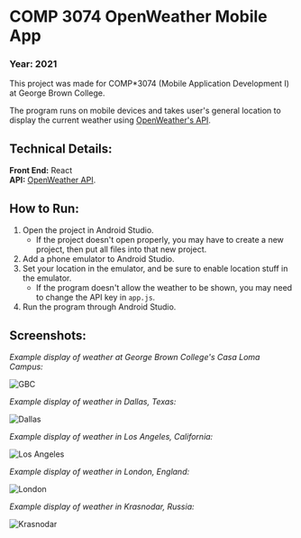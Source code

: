 # COMP 3074 OpenWeather Mobile App
### Year: 2021
This project was made for COMP\*3074 (Mobile Application Development I) at George Brown College.

The program runs on mobile devices and takes user's general location to display the current weather using [OpenWeather's API](https://openweathermap.org/api).

## Technical Details:
**Front End:** React<br/>
**API:** [OpenWeather API](https://openweathermap.org/api).

## How to Run:
1. Open the project in Android Studio.
    - If the project doesn't open properly, you may have to create a new project, then put all files into that new project.
2. Add a phone emulator to Android Studio.
3. Set your location in the emulator, and be sure to enable location stuff in the emulator.
    - If the program doesn't allow the weather to be shown, you may need to change the API key in `app.js`.
5. Run the program through Android Studio.

## Screenshots:
*Example display of weather at George Brown College's Casa Loma Campus:*

![GBC](https://github.com/msirna/COMP3074-OpenWeather-App/assets/91761269/dbb56273-6681-4397-a726-7a3b15cbfdf1)

*Example display of weather in Dallas, Texas:*

![Dallas](https://github.com/msirna/COMP3074-OpenWeather-App/assets/91761269/5ce1e73a-6ad7-4be5-ae1b-9ad4b29947ee)

*Example display of weather in Los Angeles, California:*

![Los Angeles](https://github.com/msirna/COMP3074-OpenWeather-App/assets/91761269/8f7cb1ab-b4c9-4997-a6a3-fea8506c04ae)

*Example display of weather in London, England:*

![London](https://github.com/msirna/COMP3074-OpenWeather-App/assets/91761269/dc52e265-bc26-44db-ab7e-9f6895690ebd)

*Example display of weather in Krasnodar, Russia:*

![Krasnodar](https://github.com/msirna/COMP3074-OpenWeather-App/assets/91761269/b8bb7c15-0bcd-4737-aa8d-c656b609fdab)


